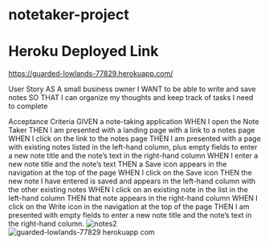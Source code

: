 # notetaker-project

# Heroku Deployed Link
https://guarded-lowlands-77829.herokuapp.com/

User Story AS A small business owner I WANT to be able to write and save notes SO THAT I can organize my thoughts and keep track of tasks I need to complete

Acceptance Criteria GIVEN a note-taking application WHEN I open the Note Taker THEN I am presented with a landing page with a link to a notes page WHEN I click on the link to the notes page THEN I am presented with a page with existing notes listed in the left-hand column, plus empty fields to enter a new note title and the note’s text in the right-hand column WHEN I enter a new note title and the note’s text THEN a Save icon appears in the navigation at the top of the page WHEN I click on the Save icon THEN the new note I have entered is saved and appears in the left-hand column with the other existing notes WHEN I click on an existing note in the list in the left-hand column THEN that note appears in the right-hand column WHEN I click on the Write icon in the navigation at the top of the page THEN I am presented with empty fields to enter a new note title and the note’s text in the right-hand column.
![notes2](https://user-images.githubusercontent.com/88398240/142738575-a6338026-f7f6-4abb-9223-7ba35abe79a3.jpg)
![guarded-lowlands-77829 herokuapp com](https://user-images.githubusercontent.com/88398240/142738600-0bdcd365-e804-49b5-94f8-737d9ec14e79.jpg)
